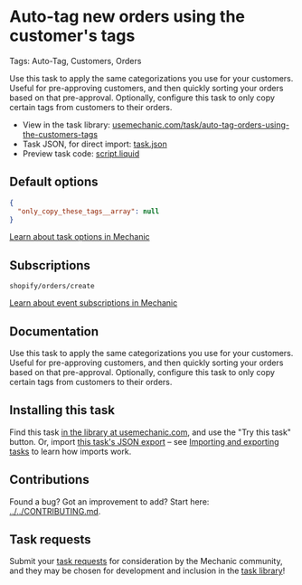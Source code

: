 # Auto-tag new orders using the customer's tags

Tags: Auto-Tag, Customers, Orders

Use this task to apply the same categorizations you use for your customers. Useful for pre-approving customers, and then quickly sorting your orders based on that pre-approval. Optionally, configure this task to only copy certain tags from customers to their orders.

* View in the task library: [usemechanic.com/task/auto-tag-orders-using-the-customers-tags](https://usemechanic.com/task/auto-tag-orders-using-the-customers-tags)
* Task JSON, for direct import: [task.json](../../tasks/auto-tag-orders-using-the-customers-tags.json)
* Preview task code: [script.liquid](./script.liquid)

## Default options

```json
{
  "only_copy_these_tags__array": null
}
```

[Learn about task options in Mechanic](https://docs.usemechanic.com/article/471-task-options)

## Subscriptions

```liquid
shopify/orders/create
```

[Learn about event subscriptions in Mechanic](https://docs.usemechanic.com/article/408-subscriptions)

## Documentation

Use this task to apply the same categorizations you use for your customers. Useful for pre-approving customers, and then quickly sorting your orders based on that pre-approval. Optionally, configure this task to only copy certain tags from customers to their orders.

## Installing this task

Find this task [in the library at usemechanic.com](https://usemechanic.com/task/auto-tag-orders-using-the-customers-tags), and use the "Try this task" button. Or, import [this task's JSON export](../../tasks/auto-tag-orders-using-the-customers-tags.json) – see [Importing and exporting tasks](https://docs.usemechanic.com/article/505-importing-and-exporting-tasks) to learn how imports work.

## Contributions

Found a bug? Got an improvement to add? Start here: [../../CONTRIBUTING.md](../../CONTRIBUTING.md).

## Task requests

Submit your [task requests](https://mechanic.canny.io/task-requests) for consideration by the Mechanic community, and they may be chosen for development and inclusion in the [task library](https://tasks.mechanic.dev/)!
